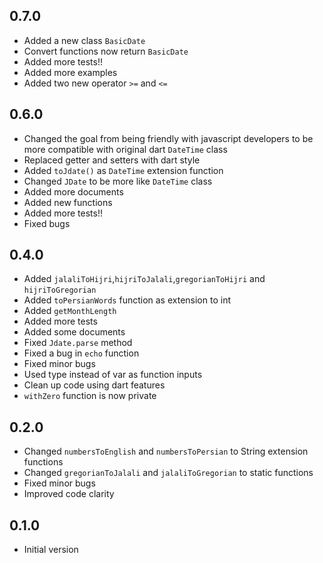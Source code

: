 ## 0.7.0

- Added a new class `BasicDate`
- Convert functions now return `BasicDate`
- Added more tests!!
- Added more examples
- Added two new operator `>=` and `<=`  

## 0.6.0

- Changed the goal from being friendly with javascript developers to be more compatible with original dart `DateTime` class
- Replaced getter and setters with dart style
- Added `toJdate()` as `DateTime` extension function
- Changed `JDate` to be more like `DateTime` class
- Added more documents
- Added new functions  
- Added more tests!!
- Fixed bugs 


## 0.4.0

- Added `jalaliToHijri`,`hijriToJalali`,`gregorianToHijri` and `hijriToGregorian`
- Added `toPersianWords` function as extension to int 
- Added `getMonthLength`
- Added more tests
- Added some documents
- Fixed `Jdate.parse` method
- Fixed a bug in `echo` function 
- Fixed minor bugs
- Used type instead of var as function inputs 
- Clean up code using dart features
- `withZero` function is now private


## 0.2.0

- Changed `numbersToEnglish` and `numbersToPersian` to String extension functions
- Changed `gregorianToJalali` and `jalaliToGregorian` to static functions
- Fixed minor bugs
- Improved code clarity


## 0.1.0

- Initial version
